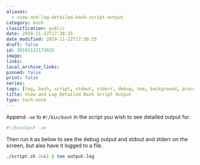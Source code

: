 ```yaml
---
aliases:
  - view-and-log-detailed-bash-script-output
category: bash
classification: public
date: 2019-11-22T17:30:25
date_modified: 2019-11-22T17:30:25
draft: false
id: 20191122173025
image: 
links: 
local_archive_links: 
pinned: false
print: false
series: 
tags: [log, bash, script, stdout, stderr, debug, tee, background, process, run]
title: View and Log Detailed Bash Script Output
type: tech-note
---
```


Append `-xe` to `#!/bin/bash` in the script you wish to see detailed output for.

```sh
#!/bin/bash -xe
```

Then run it as below to see the debug output and stdout and stderr on the screen, _but_ also have it logged to a file.

``` sh
./script.sh 2>&1 | tee output.log
```

